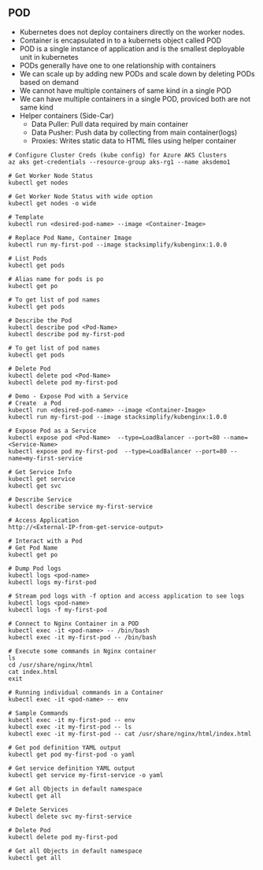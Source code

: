 ## POD
- Kubernetes does not deploy containers directly on the worker nodes.
- Container is encapsulated in to a kubernets object called POD
- POD is a single instance of application and is the smallest deployable unit in kubernetes
- PODs generally have one to one relationship with containers
- We can scale up by adding new PODs and scale down by deleting PODs based on demand
- We cannot have multiple containers of same kind in a single POD
- We can have multiple containers in a single POD, proviced both are not same kind
- Helper containers (Side-Car)
  - Data Puller: Pull data required by main container
  - Data Pusher: Push data by collecting from main container(logs)
  - Proxies: Writes static data to HTML files using helper container
    
```
# Configure Cluster Creds (kube config) for Azure AKS Clusters
az aks get-credentials --resource-group aks-rg1 --name aksdemo1

# Get Worker Node Status
kubectl get nodes

# Get Worker Node Status with wide option
kubectl get nodes -o wide

# Template
kubectl run <desired-pod-name> --image <Container-Image> 

# Replace Pod Name, Container Image
kubectl run my-first-pod --image stacksimplify/kubenginx:1.0.0

# List Pods
kubectl get pods

# Alias name for pods is po
kubectl get po

# To get list of pod names
kubectl get pods

# Describe the Pod
kubectl describe pod <Pod-Name>
kubectl describe pod my-first-pod 

# To get list of pod names
kubectl get pods

# Delete Pod
kubectl delete pod <Pod-Name>
kubectl delete pod my-first-pod

# Demo - Expose Pod with a Service
# Create  a Pod
kubectl run <desired-pod-name> --image <Container-Image> 
kubectl run my-first-pod --image stacksimplify/kubenginx:1.0.0 

# Expose Pod as a Service
kubectl expose pod <Pod-Name>  --type=LoadBalancer --port=80 --name=<Service-Name>
kubectl expose pod my-first-pod  --type=LoadBalancer --port=80 --name=my-first-service

# Get Service Info
kubectl get service
kubectl get svc

# Describe Service
kubectl describe service my-first-service

# Access Application
http://<External-IP-from-get-service-output>

# Interact with a Pod
# Get Pod Name
kubectl get po

# Dump Pod logs
kubectl logs <pod-name>
kubectl logs my-first-pod

# Stream pod logs with -f option and access application to see logs
kubectl logs <pod-name>
kubectl logs -f my-first-pod

# Connect to Nginx Container in a POD
kubectl exec -it <pod-name> -- /bin/bash
kubectl exec -it my-first-pod -- /bin/bash

# Execute some commands in Nginx container
ls
cd /usr/share/nginx/html
cat index.html
exit

# Running individual commands in a Container
kubectl exec -it <pod-name> -- env

# Sample Commands
kubectl exec -it my-first-pod -- env
kubectl exec -it my-first-pod -- ls
kubectl exec -it my-first-pod -- cat /usr/share/nginx/html/index.html

# Get pod definition YAML output
kubectl get pod my-first-pod -o yaml   

# Get service definition YAML output
kubectl get service my-first-service -o yaml   

# Get all Objects in default namespace
kubectl get all

# Delete Services
kubectl delete svc my-first-service

# Delete Pod
kubectl delete pod my-first-pod

# Get all Objects in default namespace
kubectl get all

```
